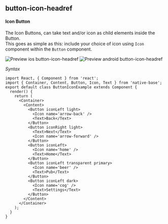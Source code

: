 ## button-icon-headref
#### Icon Button

The Icon Buttons, can take text and/or icon as child elements inside the Button.<br />
This goes as simple as this: include your choice of icon using <code>Icon</code> component within the <code>Button</code> component.<br />

![Preview ios button-icon-headref](https://github.com/GeekyAnts/NativeBase-KitchenSink/raw/v2.2.0/screenshots/ios/button-icon.png)
![Preview android button-icon-headref](https://github.com/GeekyAnts/NativeBase-KitchenSink/raw/v2.2.0/screenshots/android/button-icon.png)

*Syntax*

<pre class="line-numbers"><code class="language-jsx">import React, { Component } from 'react';
import { Container, Content, Button, Icon, Text } from 'native-base';
export default class ButtonIconExample extends Component {
  render() {
    return (
      &lt;Container>
        &lt;Content>
          &lt;Button iconLeft light>
            &lt;Icon name='arrow-back' />
            &lt;Text>Back&lt;/Text>
          &lt;/Button>
          &lt;Button iconRight light>
            &lt;Text>Next&lt;/Text>
            &lt;Icon name='arrow-forward' />
          &lt;/Button>
          &lt;Button iconLeft>
            &lt;Icon name='home' />
            &lt;Text>Home&lt;/Text>
          &lt;/Button>
          &lt;Button iconLeft transparent primary>
            &lt;Icon name='beer' />
            &lt;Text>Pub&lt;/Text>
          &lt;/Button>
          &lt;Button iconLeft dark>
            &lt;Icon name='cog' />
            &lt;Text>Settings&lt;/Text>
          &lt;/Button>
        &lt;/Content>
      &lt;/Container>
    );
  }
}</code></pre><br />
